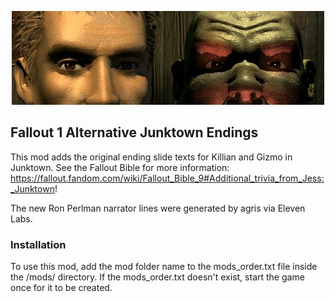 <p align="center"><img src="fo1_alternative_Junktown_Endings.png" alt="Alternative Junktown Endings"/></p>

Fallout 1 Alternative Junktown Endings
------------------------

This mod adds the original ending slide texts for Killian and Gizmo in Junktown. See the Fallout Bible for more information: 
https://fallout.fandom.com/wiki/Fallout_Bible_9#Additional_trivia_from_Jess:_Junktown!

The new Ron Perlman narrator lines were generated by agris via Eleven Labs.

### Installation
To use this mod, add the mod folder name to the mods_order.txt file inside the /mods/ directory. If the mods_order.txt doesn't exist, start the game once for it to be created.
